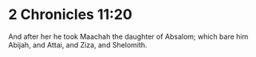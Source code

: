 # 2 Chronicles 11:20

And after her he took Maachah the daughter of Absalom; which bare him Abijah, and Attai, and Ziza, and Shelomith.